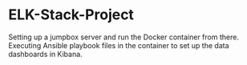 # ELK-Stack-Project
Setting up a jumpbox server and run the Docker container from there. Executing Ansible playbook files in the container to set up the data dashboards in Kibana.
